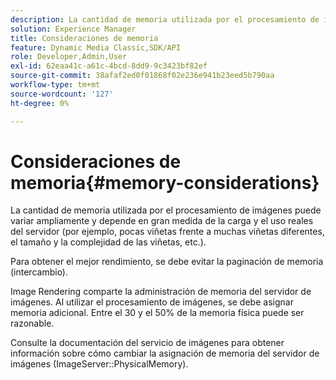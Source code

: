 ```yaml
---
description: La cantidad de memoria utilizada por el procesamiento de imágenes puede variar ampliamente y depende en gran medida de la carga y el uso reales del servidor (por ejemplo, pocas viñetas frente a muchas viñetas diferentes, el tamaño y la complejidad de las viñetas, etc.).
solution: Experience Manager
title: Consideraciones de memoria
feature: Dynamic Media Classic,SDK/API
role: Developer,Admin,User
exl-id: 62eaa41c-a61c-4bcd-8dd9-9c3423bf82ef
source-git-commit: 38afaf2ed0f01868f02e236e941b23eed5b790aa
workflow-type: tm+mt
source-wordcount: '127'
ht-degree: 0%

---
```


# Consideraciones de memoria{#memory-considerations}

La cantidad de memoria utilizada por el procesamiento de imágenes puede variar ampliamente y depende en gran medida de la carga y el uso reales del servidor (por ejemplo, pocas viñetas frente a muchas viñetas diferentes, el tamaño y la complejidad de las viñetas, etc.).

Para obtener el mejor rendimiento, se debe evitar la paginación de memoria (intercambio).

Image Rendering comparte la administración de memoria del servidor de imágenes. Al utilizar el procesamiento de imágenes, se debe asignar memoria adicional. Entre el 30 y el 50% de la memoria física puede ser razonable.

Consulte la documentación del servicio de imágenes para obtener información sobre cómo cambiar la asignación de memoria del servidor de imágenes (ImageServer::PhysicalMemory).
